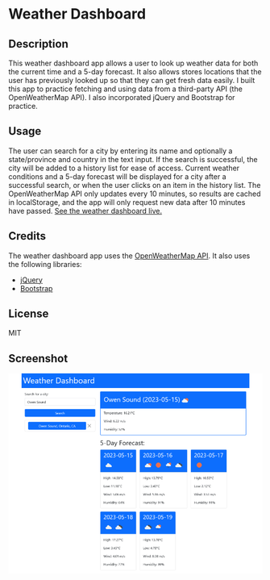 # Weather Dashboard

## Description
This weather dashboard app allows a user to look up weather data for both the current time
and a 5-day forecast.  It also allows stores locations that the user has previously looked
up so that they can get fresh data easily.  I built this app to practice fetching and using
data from a third-party API (the OpenWeatherMap API).  I also incorporated jQuery and Bootstrap
for practice.

## Usage
The user can search for a city by entering its name and optionally a state/province and country
in the text input.  If the search is successful, the city will be added to a history list for
ease of access.  Current weather conditions and a 5-day forecast will be displayed for a city 
after a successful search, or when the user clicks on an item in the history list.  The 
OpenWeatherMap API only updates every 10 minutes, so results are cached in localStorage, and the
app will only request new data after 10 minutes have passed.
[See the weather dashboard live.](https://s2robertson.github.io/weather-dashboard/)

## Credits
The weather dashboard app uses the [OpenWeatherMap API](https://openweathermap.org/).  It also uses
the following libraries:
* [jQuery](https://jquery.com/)
* [Bootstrap](https://getbootstrap.com/)

## License
MIT

## Screenshot
![A screenshot of the weather dashboard](./Weather-Dashboard-Screenshot.png)